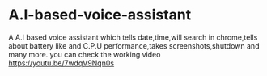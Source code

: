 # A.I-based-voice-assistant
A A.I based voice assistant which tells date,time,will search in chrome,tells about battery like and C.P.U performance,takes screenshots,shutdown and many more. 
you can check the working video https://youtu.be/7wdqV9Nqn0s
